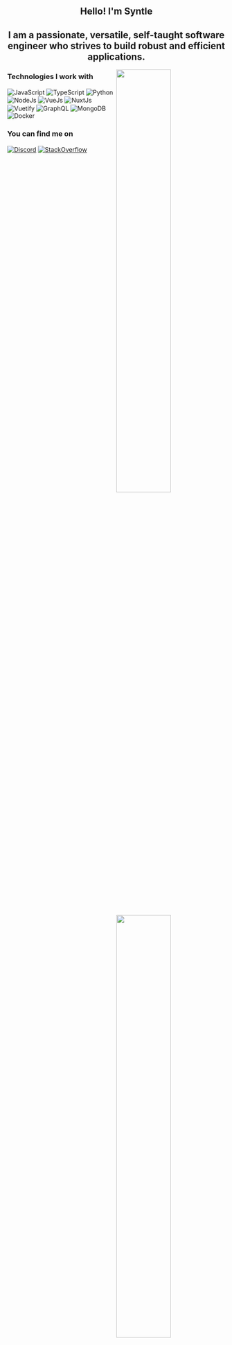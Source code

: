 <h2 align="center">Hello! I'm Syntle</h2>
<h2 align="center">I am a passionate, versatile, self-taught software engineer who strives to build robust and efficient applications.</h2>

<img width="50%" align="right" src="https://github-readme-stats.syntle.vercel.app/api?username=syntle&show_icons=true&theme=dark&include_all_commits=true&count_private=true&hide_border=true"/>
<img width="50%" align="right" src="https://github-readme-stats.syntle.vercel.app/api/top-langs/?username=syntle&layout=compact&theme=dark&hide_border=true" />

<h3>Technologies I work with</h3>

<img alt="JavaScript" align="center" src="https://img.shields.io/badge/-JavaScript-F7DF1E?style=flat-square&logo=javascript&logoColor=white" /> <img alt="TypeScript" align="center" src="https://img.shields.io/badge/-TypeScript-3178C6?style=flat-square&logo=typescript&logoColor=white" /> <img alt="Python" align="center" src="https://img.shields.io/badge/-Python-3776AB?style=flat-square&logo=Python&logoColor=white" /> <img alt="NodeJs" align="center" src="https://img.shields.io/badge/-Node.js-339933?style=flat-square&logo=Node.js&logoColor=white" /> <img alt="VueJs" align="center" src="https://img.shields.io/badge/-Vue.js-4FC08D?style=flat-square&logo=vue.js&logoColor=white" /> <img alt="NuxtJs" align="center" src="https://img.shields.io/badge/-Nuxt.js-00C58E?style=flat-square&logo=nuxt.js&logoColor=white" /> <img alt="Vuetify" align="center" src="https://img.shields.io/badge/-Vuetify-1867C0?style=flat-square&logo=vuetify&logoColor=white" /> <img alt="GraphQL" align="center" src="https://img.shields.io/badge/-GraphQL-E10098?style=flat-square&logo=GraphQL&logoColor=white" /> <img alt="MongoDB" align="center" src="https://img.shields.io/badge/-MongoDB-47A248?style=flat-square&logo=mongodb&logoColor=white" /> <img alt="Docker" align="center" src="https://img.shields.io/badge/-Docker-2496ED?style=flat-square&logo=docker&logoColor=white" />

<h3>You can find me on</h3>

<a href="https://discord.com/users/152428352358187008" target="_blank"><img align="center" alt="Discord" src="https://img.shields.io/badge/-Discord-7289DA?style=flat-square&logo=discord&logoColor=white" /></a> <a href="https://stackoverflow.com/users/13176517/syntle" target="_blank"><img align="center" alt="StackOverflow" src="https://img.shields.io/badge/-StackOverflow-FE7A16?style=flat-square&logo=StackOverflow&logoColor=white" /></a>
